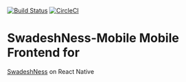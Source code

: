 [![Build
Status](https://travis-ci.org/aeternas/SwadeshNess-Mobile.svg?branch=master)](https://travis-ci.org/aeternas/SwadeshNess-Mobile)
[![CircleCI](https://circleci.com/gh/aeternas/SwadeshNess-Mobile/tree/master.svg?style=svg)](https://circleci.com/gh/aeternas/SwadeshNess-Mobile/tree/development)
# SwadeshNess-Mobile Mobile Frontend for
[SwadeshNess](https://github.com/aeternas/SwadeshNess) on React Native
